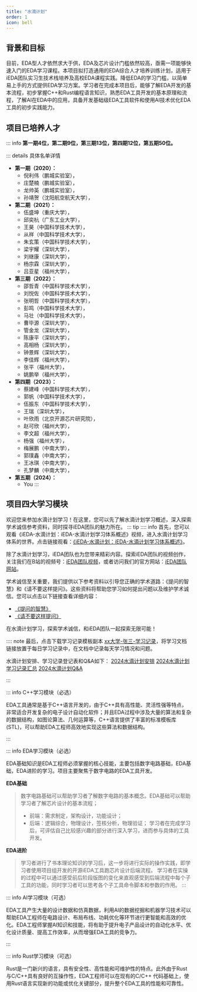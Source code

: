 ```yaml
---
title: "水滴计划"
order: 1
icon: bell
---
```

## **背景和目标**

目前，EDA型人才依然求大于供，EDA及芯片设计门槛依然较高，亟需一项能够快速入门的EDA学习课程。本项目拟打造通用的EDA综合人才培养训练计划，适用于iEDA团队实习生技术栈培养及高校EDA课程实践。降低EDA的学习门槛，以简单易上手的方式提供EDA学习方案。学习者在完成本项目后，能够了解EDA开发的基本流程，初步掌握C++和Rust编程语言知识，熟悉EDA工具开发的基本原理和流程，了解AI在EDA中的应用，具备开发基础级EDA工具软件和使用AI技术优化EDA工具的初步实践能力。

## **项目已培养人才**

::: info
**第一期4位，第二期9位，第三期13位，第四期12位，第五期50位。**

::: details 具体名单详情

- **第一期（2020）：**
  - 倪利伟（鹏城实验室），
  - 庄楚楠（鹏城实验室），
  - 龙帅英（鹏城实验室），
  - 孙靖贺（沈阳航空航天大学），
- **第二期（2021）：**
  - 伍盛坤（重庆大学），
  - 邱奕杭（广东工业大学），
  - 王昊（中国科学技术大学），
  - 从祥（中国科学技术大学），
  - 朱玄策（中国科学技术大学），
  - 梁宇耀（深圳大学），
  - 刘继康（深圳大学），
  - 杨宗霖（深圳大学），
  - 吕亚星（福州大学），
- **第三期（2022）：**
  - 邵哲青（中国科学技术大学），
  - 刘悦佐（中国科学技术大学），
  - 张明哲（中国科学技术大学），
  - 彭鸣（中国科学技术大学），
  - 马壮（中国科学技术大学），
  - 曹毕源（深圳大学），
  - 管金龙（深圳大学），
  - 陈康平（深圳大学），
  - 高相杨（深圳大学），
  - 钟景辉（深圳大学），
  - 李佳辉（福州大学），
  - 张平（福州大学），
  - 姚鹏举（福州大学），
- **第四期（2023）：**
  - 蔡建峰（中国科学技术大学），
  - 郭帆（中国科学技术大学），
  - 伍振东（中国科学技术大学），
  - 王瑞（深圳大学），
  - 叶欣雨（北京开源芯片研究院），
  - 赵可欣（福州大学），
  - 李文超（福州大学），
  - 杨强（福州大学），
  - 梅展鹏（中南大学），
  - 郭璞鑫（中南大学），
  - 王冰琪（中南大学），
  - 孔梦麟（中南大学），
- **第五期（2024）：**
  - You
    :::

## **项目四大学习模块**

欢迎您来参加水滴计划学习！在这里，您可以先了解水滴计划学习概述，深入探索学术诚信参考资料，同时探寻iEDA团队的魅力所在。
::: tip
:::: info
首先，您可以观看《iEDA-水滴计划：iEDA-水滴计划学习体系概述》视频，进入水滴计划学习体系的世界。点击链接观看：[《iEDA-水滴计划：iEDA-水滴计划学习体系概述》](https://www.bilibili.com/video/BV1fz4y1W7si)。

除了水滴计划学习，iEDA团队也为您带来精彩内容。探索iEDA团队的视频创作，关注我们在B站的视频号：[iEDA团队视频](https://space.bilibili.com/1189298533)，或者访问我们的官方网站：[iEDA团队网站](https://ieda.oscc.cc)。

学术诚信至关重要，我们提供以下参考资料以引导您正确的学术道路：《提问的智慧》和《请不要这样提问》。这些资料将帮助您学习如何提出问题以及维护学术诚信。您可以点击以下链接查看详细内容：

- [《提问的智慧》](https://github.com/ryanhanwu/How-To-Ask-Questions-The-Smart-Way/blob/master/README-zh_CN.md)
- [《请不要这样提问》](https://github.com/tangx/Stop-Ask-Questions-The-Stupid-Ways/blob/master/README.md)

在水滴计划学习，探索学术诚信，和iEDA团队一起探索无限可能！

:::: note
最后，点击下载学习记录模板副本 [xx大学-张三-学习记录](https://docs.qq.com/sheet/DVWxnZXh4RU1QTnRp)，将学习文档链接放置于每日学习记录中，在文档中记录每天学习情况和问题。

水滴计划安排、学习记录登记表和Q&A如下：
[2024水滴计划安排](https://docs.qq.com/sheet/DYnlkTnp4cFJVV0RZ?tab=BB08J2)
[2024水滴计划学习记录汇总](https://docs.qq.com/sheet/DVXRHZHZkdWVCdnp0?tab=BB08J2)
[2024水滴计划Q&amp;A](https://docs.qq.com/doc/DUVdvZ3V6THVHWHRr)

:::

::: info C++学习模块（必选）

EDA工具通常是基于C++语言开发的，由于C++具有高性能、灵活性强等特点，非常适合开发复杂的电子设计自动化软件；并且EDA过程中涉及大量的算法和复杂的数据结构，如图论算法、几何运算等，C++语言提供了丰富的标准模板库(STL)，可以帮助EDA工程师高效地实现这些算法和数据结构。

:::

::: info EDA学习模块（必选）

EDA基础知识是EDA工程师必须掌握的核心技能，主要包括数字电路基础，EDA基础，EDA进阶的学习。项目主要聚焦于数字电路的EDA工具开发。

**EDA基础**

> 数字电路基础可以帮助学习者了解数字电路的基本概念。EDA基础可以帮助学习者了解芯片设计的基本流程；
>
> - 前端：需求制定，架构设计，功能设计；
> - 后端：逻辑综合，物理设计，签核分析，物理验证；
>   学习者在完成学习后，可评估自己比较感兴趣的部分进行深入学习，进而参与具体的工具开发。

**EDA进阶**

> 学习者进行了书本理论知识的学习后，这一步将进行实际的操作实践，即学习者使用项目组开发的开源iEDA工具跑芯片设计后端流程。
> 学习者在实操的过程中可以通过感受前后阶段版图的变化来直观感受到后端流程中每个子工具的功能，同时学习者可以思考各个子工具命令脚本和参数的作用。
> :::

::: info AI学习模块（可选）

EDA工具产生大量的设计数据和仿真数据，利用AI的数据挖掘和机器学习技术可以帮助EDA工程师在电路设计、布局布线、功耗优化等环节进行更智能和高效的优化。EDA工程师掌握AI知识和技能，将有助于提升电子产品设计的自动化水平、优化设计质量、提高工作效率，从而增强EDA工具的竞争力。

:::

::: info Rust学习模块（可选）

 Rust是一门新兴的语言，具有安全性、高性能和可维护性的特点。此外由于Rust与C/C++具有良好的互操作性，EDA工程师可以在现有的C/C++ 代码基础上，使用Rust语言实现新的功能或优化关键部分，提升整个EDA工具的性能和可靠性。
